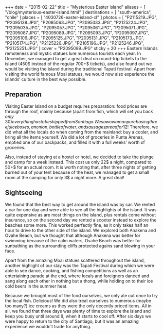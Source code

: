 +++
date    = "2015-02-22"
title   = "Mysterious Easter Island"
aliases = [ "/blog/mysterious-easter-island.html" ]
destinations = [ "south-america", "chile" ]
places  = [ "4030726-easter-island-cl" ]
photos  = [
  "P2115219.JPG", "P2095138.JPG", "P2095063.JPG", "P2095033.JPG", "P2125224.JPG",
  "P2095035.JPG", "P2095057.JPG", "P2095061.JPG", "P2095071.JPG", "P2095087.JPG",
  "P2095089.JPG", "P2095093.JPG", "P2095097.JPG", "P2095106.JPG", "P2095125.JPG",
  "P2095131.JPG", "P2105173.JPG", "P2105174.JPG", "P2125226.JPG", "P2105196.JPG",
  "P2125246.JPG", "P2125251.JPG"
]
cover  = "P2095089.JPG"
sticky = 20
+++
Eastern Islands remoteness and mystic statues lure numerous tourists each year. In December, we managed to get a great deal on round-trip tickets to the island (450$ instead of the regular 700+$ tickets), and also found out we would be visiting the island during the traditional Tapati festival. Apart from visiting the world famous Moai statues, we would now also experience the islands’ culture in the best way possible.
<!--more-->

## Preparation
Visiting Easter Island on a budget requires preparation: food prices are through the roof, mainly because (apart from fish, which will set you back *only* 30$) everything has to be shipped from Santiago. We saw a woman purchasing three juiceboxes, an onion, bottle of water, and sausagespread for 12$! Therefore, we did what all the locals do when coming from the mainland: buy a cooler, and bring all the items yourself. We did a lot of groceries in Punta Arenas, emptied one of our backpacks, and filled it with a full weeks’ worth of groceries.

Also, instead of staying at a hostel or hotel, we decided to take the plunge and camp for a week instead. This cost us only 22$ a night, compared to 50+$ for an actual room. It is worth noting that, after three nights of getting burned out of your tent because of the heat, we managed to get a small room at the camping for only 3$ a night more. A great deal!

## Sightseeing
We found that the best way to get around the island was by car. We rented a car for one day and were able to see all the highlights of the island. It was quite expensive as are most things on the island, plus rentals come without insurance, so on the second day we rented a scooter instead to explore the beaches some more. This worked perfectly fine, as it only takes half an hour to drive to the other side of the island. We explored both Anakena and Ovahe Beach, but we thought that although Anakena was better for swimming because of the calm waters, Ovahe Beach was better for sunbathing as the surrounding cliffs protected agains sand blowing in your face.

Apart from the amazing Moai statues scattered throughout the island, another highlight of our stay was the Tapati Festival during which we were able to see dance, cooking, and fishing competitions as well as an entertaining parade at the end, where locals and foreigners danced and sang along each other in nothing but a thong, while holding on to their ice cold beers in the summer heat.

Because we brought most of the food ourselves, we only ate out once to try the local fish. Delicious! We did also treat ourselves to numerous (maybe too many?) ice creams as they were the only decently priced items. All in all, we found that three days was plenty of time to explore the island and keep you busy until around 8, when it starts to cool off. After six days we were happy to return to the city of Santiago, but it was an amazing experience we wouldn’t trade for anything.